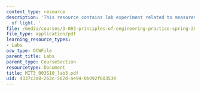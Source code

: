 ```yaml
---
content_type: resource
description: 'This resource contains lab experiment related to measurement of speed
  of light. '
file: /media/courses/3-003-principles-of-engineering-practice-spring-2010/4337c3a8263c562dae940b092f603534_MIT3_003S10_lab3.pdf
file_type: application/pdf
learning_resource_types:
- Labs
ocw_type: OCWFile
parent_title: Labs
parent_type: CourseSection
resourcetype: Document
title: MIT3_003S10_lab3.pdf
uid: 4337c3a8-263c-562d-ae94-0b092f603534
---
```

